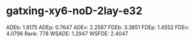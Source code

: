 # gatxing-xy6-noD-2lay-e32

ADEb: 1.8175
ADEp: 0.7647
ADEv: 2.2567
FDEb: 3.3851
FDEp: 1.4552
FDEv: 4.0796
Rank: 778
WSADE: 1.2947
WSFDE: 2.4047